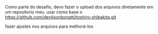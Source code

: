 Como parte do desafio, devo fazer o upload dos arquivos diretamente em um repositorio meu.
usar como base o https://github.com/denilsonbonatti/toshiro-shibakita.git

fazer ajustes nos arquivos para melhorá-los
